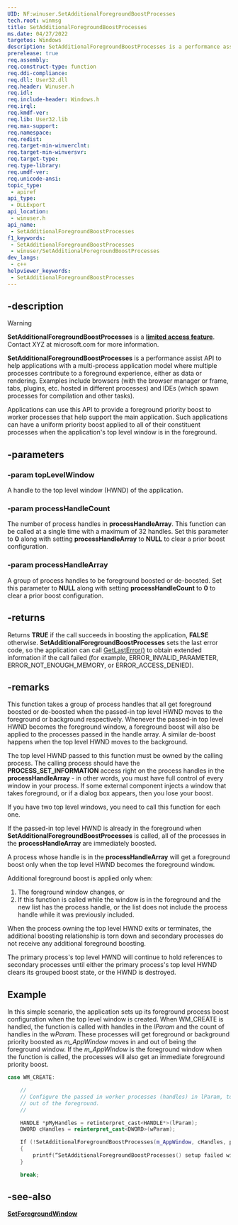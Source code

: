 ```yaml
---
UID: NF:winuser.SetAdditionalForegroundBoostProcesses
tech.root: winmsg
title: SetAdditionalForegroundBoostProcesses
ms.date: 04/27/2022
targetos: Windows
description: SetAdditionalForegroundBoostProcesses is a performance assist API to help applications with a multi-process application model where multiple processes contribute to a foreground experience, either as data or rendering.
prerelease: true
req.assembly: 
req.construct-type: function
req.ddi-compliance: 
req.dll: User32.dll
req.header: Winuser.h
req.idl: 
req.include-header: Windows.h
req.irql: 
req.kmdf-ver: 
req.lib: User32.lib
req.max-support: 
req.namespace: 
req.redist: 
req.target-min-winverclnt: 
req.target-min-winversvr: 
req.target-type: 
req.type-library: 
req.umdf-ver: 
req.unicode-ansi: 
topic_type:
 - apiref
api_type:
 - DLLExport
api_location:
 - winuser.h
api_name:
 - SetAdditionalForegroundBoostProcesses
f1_keywords:
 - SetAdditionalForegroundBoostProcesses
 - winuser/SetAdditionalForegroundBoostProcesses
dev_langs:
 - c++
helpviewer_keywords:
 - SetAdditionalForegroundBoostProcesses
---
```


## -description

> [!WARNING]
> **SetAdditionalForegroundBoostProcesses** is a [**limited access feature**](https://docs.microsoft.com/uwp/api/windows.applicationmodel.limitedaccessfeatures). Contact XYZ at microsoft.com for more information.

**SetAdditionalForegroundBoostProcesses** is a performance assist API to help applications with a multi-process application model where multiple processes contribute to a foreground experience, either as data or rendering. Examples include browsers (with the browser manager or frame, tabs, plugins, etc. hosted in different processes) and IDEs (which spawn processes for compilation and other tasks). 

Applications can use this API to provide a foreground priority boost to worker processes that help support the main application. Such applications can have a uniform priority boost applied to all of their constituent processes when the application's top level window is in the foreground.

## -parameters

### -param topLevelWindow

A handle to the top level window (HWND) of the application.

### -param processHandleCount

The number of process handles in **processHandleArray**. This function can be called at a single time with a maximum of 32 handles. Set this parameter to **0** along with setting **processHandleArray** to **NULL** to clear a prior boost configuration.

### -param processHandleArray

A group of process handles to be foreground boosted or de-boosted. Set this parameter to **NULL** along with setting **processHandleCount** to **0** to clear a prior boost configuration.

## -returns

Returns **TRUE** if the call succeeds in boosting the application, **FALSE** otherwise. **SetAdditionalForegroundBoostProcesses** sets the last error code, so the application can call [GetLastError()](../errhandlingapi/nf-errhandlingapi-getlasterror.md) to obtain extended information if the call failed (for example, ERROR_INVALID_PARAMETER, ERROR_NOT_ENOUGH_MEMORY, or ERROR_ACCESS_DENIED).

## -remarks

This function takes a group of process handles that all get foreground boosted or de-boosted when the passed-in top level HWND moves to the foreground or background respectively. Whenever the passed-in top level HWND becomes the foreground window, a foreground boost will also be applied to the processes passed in the handle array. A similar de-boost happens when the top level HWND moves to the background.

The top level HWND passed to this function must be owned by the calling process. The calling process should have the **PROCESS_SET_INFORMATION** access right on the process handles in the **processHandleArray** - in other words, you must have full control of every window in your process. If some external component injects a window that takes foreground, or if a dialog box appears, then you lose your boost.

If you have two top level windows, you need to call this function for each one.

If the passed-in top level HWND is already in the foreground when **SetAdditionalForegroundBoostProcesses** is called, all of the processes in the **processHandleArray** are immediately boosted.

A process whose handle is in the **processHandleArray** will get a foreground boost only when the top level HWND becomes the foreground window.

Additional foreground boost is applied only when:

1. The foreground window changes, or 
2. If this function is called while the window is in the foreground and the new list has the process handle, or the list does not include the process handle while it was previously included.

When the process owning the top level HWND exits or terminates, the additional boosting relationship is torn down and secondary processes do not receive any additional foreground boosting.

The primary process's top level HWND will continue to hold references to secondary processes until either the primary process's top level HWND clears its grouped boost state, or the HWND is destroyed.

## Example

In this simple scenario, the application sets up its foreground process boost configuration when the top level window is created. When WM_CREATE is handled, the function is called with handles in the *lParam* and the count of handles in the *wParam*. These processes will get foreground or background priority boosted as *m_AppWindow* moves in and out of being the foreground window. If the *m_AppWindow* is the foreground window when the function is called, the processes will also get an immediate foreground priority boost.

```C++
case WM_CREATE:   

    // 
    // Configure the passed in worker processes (handles) in lParam, to get foreground priority boost when m_AppWindow moves in and 
    // out of the foreground. 
    //  

    HANDLE *pMyHandles = retinterpret_cast<HANDLE*>(lParam); 
    DWORD cHandles = reinterpret_cast<DWORD>(wParam);  

    If (!SetAdditionalForegroundBoostProcesses(m_AppWindow, cHandles, pMyHandles)) 
    { 
        printf(“SetAdditionalForegroundBoostProcesses() setup failed with error code : %d\n”, GetLastError()); 
    } 

    break;
```

## -see-also

[**SetForegroundWindow**](nf-winuser-setforegroundwindow.md)